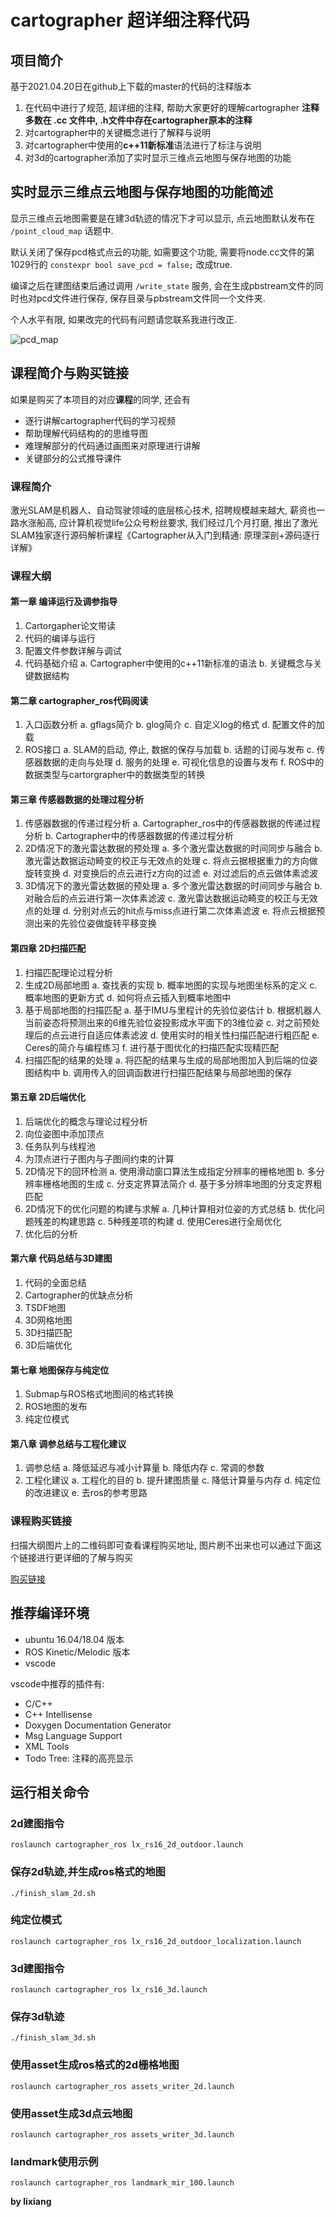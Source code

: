 # cartographer 超详细注释代码

## 项目简介
基于2021.04.20日在github上下载的master的代码的注释版本
1. 在代码中进行了规范, 超详细的注释, 帮助大家更好的理解cartographer
  **注释多数在 .cc 文件中, .h文件中存在cartographer原本的注释**
2. 对cartographer中的关键概念进行了解释与说明
3. 对cartographer中使用的**c++11新标准**语法进行了标注与说明
4. 对3d的cartographer添加了实时显示三维点云地图与保存地图的功能

## 实时显示三维点云地图与保存地图的功能简述
显示三维点云地图需要是在建3d轨迹的情况下才可以显示, 点云地图默认发布在 `/point_cloud_map` 话题中.

默认关闭了保存pcd格式点云的功能, 如需要这个功能, 需要将node.cc文件的第1029行的 `constexpr bool save_pcd = false;` 改成true.

编译之后在建图结束后通过调用 `/write_state` 服务, 会在生成pbstream文件的同时也对pcd文件进行保存, 保存目录与pbstream文件同一个文件夹.

个人水平有限, 如果改完的代码有问题请您联系我进行改正.

![pcd_map](src/cartographer/docs/pcd_map.png)

## 课程简介与购买链接

如果是购买了本项目的对应**课程**的同学, 还会有
- 逐行讲解cartographer代码的学习视频
- 帮助理解代码结构的的思维导图
- 难理解部分的代码通过画图来对原理进行讲解
- 关键部分的公式推导课件

### 课程简介
激光SLAM是机器人、自动驾驶领域的底层核心技术, 招聘规模越来越大, 薪资也一路水涨船高, 应计算机视觉life公众号粉丝要求, 我们经过几个月打磨, 推出了激光SLAM独家逐行源码解析课程《Cartographer从入门到精通: 原理深剖+源码逐行详解》

### 课程大纲

#### 第一章 编译运行及调参指导
1. Cartorgapher论文带读
2. 代码的编译与运行
3. 配置文件参数详解与调试
4. 代码基础介绍
  a. Cartographer中使用的c++11新标准的语法
  b. 关键概念与关键数据结构

#### 第二章 cartographer_ros代码阅读
1. 入口函数分析
  a. gflags简介
  b. glog简介
  c. 自定义log的格式
  d. 配置文件的加载
2. ROS接口
  a. SLAM的启动, 停止, 数据的保存与加载
  b. 话题的订阅与发布
  c. 传感器数据的走向与处理
  d. 服务的处理
  e. 可视化信息的设置与发布
  f. ROS中的数据类型与cartorgrapher中的数据类型的转换

#### 第三章 传感器数据的处理过程分析
1. 传感器数据的传递过程分析
  a. Cartographer_ros中的传感器数据的传递过程分析
  b. Cartographer中的传感器数据的传递过程分析
2. 2D情况下的激光雷达数据的预处理
  a. 多个激光雷达数据的时间同步与融合
  b. 激光雷达数据运动畸变的校正与无效点的处理
  c. 将点云据根据重力的方向做旋转变换
  d. 对变换后的点云进行z方向的过滤
  e. 对过滤后的点云做体素滤波
3. 3D情况下的激光雷达数据的预处理
  a. 多个激光雷达数据的时间同步与融合
  b. 对融合后的点云进行第一次体素滤波
  c. 激光雷达数据运动畸变的校正与无效点的处理
  d. 分别对点云的hit点与miss点进行第二次体素滤波
  e. 将点云根据预测出来的先验位姿做旋转平移变换

#### 第四章 2D扫描匹配
1. 扫描匹配理论过程分析
2. 生成2D局部地图
  a. 查找表的实现
  b. 概率地图的实现与地图坐标系的定义
  c. 概率地图的更新方式
  d. 如何将点云插入到概率地图中
3. 基于局部地图的扫描匹配
  a. 基于IMU与里程计的先验位姿估计
  b. 根据机器人当前姿态将预测出来的6维先验位姿投影成水平面下的3维位姿
  c. 对之前预处理后的点云进行自适应体素滤波
  d. 使用实时的相关性扫描匹配进行粗匹配
  e. Ceres的简介与编程练习
  f. 进行基于图优化的扫描匹配实现精匹配
4. 扫描匹配的结果的处理
  a. 将匹配的结果与生成的局部地图加入到后端的位姿图结构中
  b. 调用传入的回调函数进行扫描匹配结果与局部地图的保存

#### 第五章 2D后端优化
1. 后端优化的概念与理论过程分析
2. 向位姿图中添加顶点
3. 任务队列与线程池
4. 为顶点进行子图内与子图间约束的计算
5. 2D情况下的回环检测
  a. 使用滑动窗口算法生成指定分辨率的栅格地图
  b. 多分辨率栅格地图的生成
  c. 分支定界算法简介
  d. 基于多分辨率地图的分支定界粗匹配
6. 2D情况下的优化问题的构建与求解
  a. 几种计算相对位姿的方式总结
  b. 优化问题残差的构建思路
  c. 5种残差项的构建
  d. 使用Ceres进行全局优化
7. 优化后的分析

#### 第六章 代码总结与3D建图
1. 代码的全面总结
2. Cartographer的优缺点分析
3. TSDF地图
4. 3D网格地图
5. 3D扫描匹配
6. 3D后端优化

#### 第七章 地图保存与纯定位
1. Submap与ROS格式地图间的格式转换
2. ROS地图的发布
3. 纯定位模式

#### 第八章 调参总结与工程化建议
1. 调参总结
  a. 降低延迟与减小计算量
  b. 降低内存
  c. 常调的参数
2. 工程化建议
  a. 工程化的目的
  b. 提升建图质量
  c. 降低计算量与内存
  d. 纯定位的改进建议
  e. 去ros的参考思路


### 课程购买链接
扫描大纲图片上的二维码即可查看课程购买地址, 图片刷不出来也可以通过下面这个链接进行更详细的了解与购买

[购买链接](https://mp.weixin.qq.com/s/5RV3ZWFiFykIBjSllFQcAQ)

## 推荐编译环境
- ubuntu 16.04/18.04 版本
- ROS Kinetic/Melodic 版本
- vscode

vscode中推荐的插件有: 
- C/C++
- C++ Intellisense
- Doxygen Documentation Generator
- Msg Language Support
- XML Tools
- Todo Tree: 注释的高亮显示


## 运行相关命令

### 2d建图指令
`roslaunch cartographer_ros lx_rs16_2d_outdoor.launch`

### 保存2d轨迹,并生成ros格式的地图
`./finish_slam_2d.sh`

### 纯定位模式
`roslaunch cartographer_ros lx_rs16_2d_outdoor_localization.launch`

### 3d建图指令
`roslaunch cartographer_ros lx_rs16_3d.launch`

### 保存3d轨迹
`./finish_slam_3d.sh`

### 使用asset生成ros格式的2d栅格地图
`roslaunch cartographer_ros assets_writer_2d.launch`

### 使用asset生成3d点云地图
`roslaunch cartographer_ros assets_writer_3d.launch`

### landmark使用示例
`roslaunch cartographer_ros landmark_mir_100.launch`


**by lixiang**
